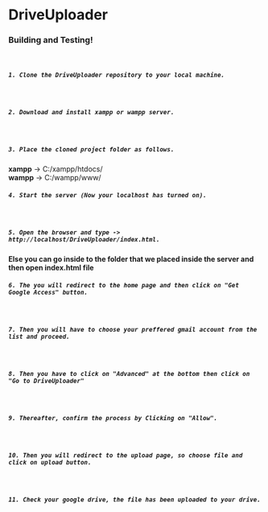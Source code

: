 # DriveUploader
### Building and Testing!
&nbsp;
##### `1. Clone the DriveUploader repository to your local machine.`
&nbsp;
##### `2. Download and install xampp or wampp server.`
&nbsp;
##### `3. Place the cloned project folder as follows.`
**xampp** -> C:/xampp/htdocs/  
**wampp** -> C:/wampp/www/
##### `4. Start the server (Now your localhost has turned on).`
&nbsp;
##### `5. Open the browser and type -> http://localhost/DriveUploader/index.html.`
**Else you can go inside to the folder that we placed inside the server and then open index.html file**
&nbsp;
##### `6. The you will redirect to the home page and then click on "Get Google Access" button.`
&nbsp;
##### `7. Then you will have to choose your preffered gmail account from the list and proceed.`
&nbsp;
##### `8. Then you have to click on "Advanced" at the bottom then click on "Go to DriveUploader"`
&nbsp;
##### `9. Thereafter, confirm the process by Clicking on "Allow".`
&nbsp;
##### `10. Then you will redirect to the upload page, so choose file and click on upload button.`
&nbsp;
##### `11. Check your google drive, the file has been uploaded to your drive.`

